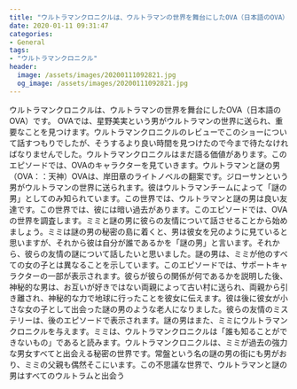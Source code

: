 ```yaml
---
title: "ウルトラマンクロニクルは、ウルトラマンの世界を舞台にしたOVA（日本語のOVA）です。"
date: 2020-01-11 09:31:47
categories:
- General
tags:
- "ウルトラマンクロニクル"
header:
  image: /assets/images/20200111092821.jpg
  og_image: /assets/images/20200111092821.jpg
---
```


ウルトラマンクロニクルは、ウルトラマンの世界を舞台にしたOVA（日本語のOVA）です。 OVAでは、星野美実という男がウルトラマンの世界に送られ、重要なことを見つけます。ウルトラマンクロニクルのレビューでこのショーについて話すつもりでしたが、そうするより良い時間を見つけたので今まで待たなければなりませんでした。ウルトラマンクロニクルはまだ語る価値があります。このエピソードでは、OVAのキャラクターを見ていきます。ウルトラマンと謎の男（OVA：：天神）OVAは、岸田章のライトノベルの翻案です。ジローサンという男がウルトラマンの世界に送られます。彼はウルトラマンチームによって「謎の男」としてのみ知られています。この世界では、ウルトラマンと謎の男は良い友達です。この世界では、彼には暗い過去があります。このエピソードでは、OVAの世界を調査します。ミミと謎の男に彼らの友情について話させることから始めましょう。ミミは謎の男の秘密の島に着くと、男は彼女を兄のように見ていると思いますが、それから彼は自分が誰であるかを「謎の男」と言います。それから、彼らの友情の謎について話したいと思いました。謎の男は、ミミが他のすべての女の子とは異なることを示しています。このエピソードでは、サポートキャラクターの一部が表示されます。彼らが彼らの関係が何であるかを説明した後、神秘的な男は、お互いが好きではない両親によって古い村に送られ、両親から引き離され、神秘的な力で地球に行ったことを彼女に伝えます。彼は後に彼女が小さな女の子として出会った謎の男のような老人になりました。彼らの友情のミステリーは、後のエピソードで表示されます。謎の男はまた、ミミにウルトラマンクロニクルを与えます。ミミは、ウルトラマンクロニクルは「誰も知ることができないもの」であると読みます。ウルトラマンクロニクルは、ミミが過去の強力な男女すべてと出会える秘密の世界です。常盤という名の謎の男の街にも男がおり、ミミの父親も偶然そこにいます。この不思議な世界で、ウルトラマンと謎の男はすべてのウルトラムと出会う
